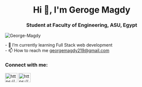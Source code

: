 
<h1 align="center">Hi 👋, I'm Geroge Magdy</h1> 
<h3 align="center">Student at Faculty of Engineering, ASU, Egypt</h3> 
<p align="left"> <img src="https://komarev.com/ghpvc/?username=George-Magdy&label=Profile%20views&color=0e75b6&style=flat" alt="George-Magdy" /> </p> 
- 🌱 I’m currently learning Full Stack web development  
<br>
- 📫 How to reach me <a href="mailto:georgemagdy219@gmail.com" target="blank"> georgemagdy219@gmail.com </a> 
<h3 align="left">Connect with me:</h3> 
<p align="left"> <a href="https://www.linkedin.com/in/george-magdy-b6a330229/" target="blank"><img align="center" src="https://raw.githubusercontent.com/rahuldkjain/github-profile-readme-generator/master/src/images/icons/Social/linked-in-alt.svg" alt="https://www.linkedin.com/in/george-magdy-b6a330229/" height="30" width="40" /></a>
  <a href="https://www.facebook.com/george.magdy.9659" target="blank"><img align="center" src="https://raw.githubusercontent.com/rahuldkjain/github-profile-readme-generator/master/src/images/icons/Social/facebook.svg" alt="https://www.facebook.com/george.magdy.9659" height="30" width="40" /></a>
